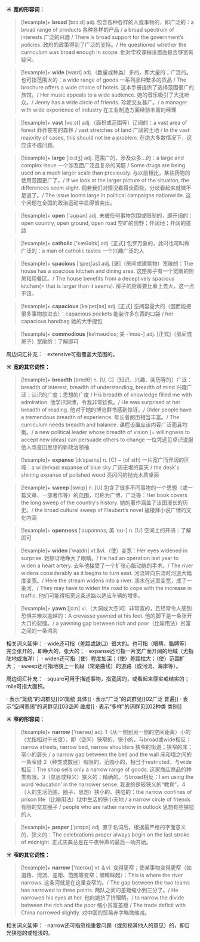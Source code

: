 ☀ <span class="category">**宽的形容词：**</span>
>[!example]+ <span class="vocabulary">**broad**</span> [brɔ:d] 
> <span class="definition">adj. 包含各种各样的人或事物的，即广泛的：</span>a broad range of products 各种各样的产品 / a broad spectrum of interests 广泛的兴趣 / There is broad support for the government’s policies. 政府的政策得到了广泛的支持。/ He questioned whether the curriculum was broad enough in scope. 他对学校课程设置面是否够宽有疑问。

>[!example]+ <span class="vocabulary">**wide**</span> [waɪd] 
> <span class="definition">adj.（数量或种类）多的，即大量的；广泛的。也可指范围大的：</span>a wide range of goods 一系列品种繁多的货品 / The brochure offers a wide choice of hotels. 这本手册提供了选择范围很广的旅馆。/ Her music appeals to a wide audience. 她的音乐吸引了大批听众。/ Jenny has a wide circle of friends. 珍妮交友甚广。/ a manager with wide experience of industry 在工业制造方面经验丰富的经理

>[!example]+ <span class="vocabulary">**vast**</span> [vɑːst] 
> <span class="definition">adj.（面积或范围等）辽阔的：</span>a vast area of forest 莽莽苍苍的森林 / vast stretches of land 广阔的土地 / In the vast majority of cases, this should not be a problem. 在绝大多数情况下，这应该不成问题。

>[!example]+ <span class="vocabulary">**large**</span> [lɑːdӡ] 
> <span class="definition">adj. 范围广的，涉及众多…的：</span>a large and complex issue 一个涉及面广泛且复杂的问题 / Some drugs are being used on a much larger scale than previously. 与以前相比，某些药物的使用范围更广了。/ If we look at the larger picture of the situation, the differences seem slight. 倘若我们对情况看得全面些，分歧看起来就微不足道了。/ The issue looms large in political campaigns nationwide. 这个问题在全国的政治运动中显得很突出。

>[!example]+ <span class="vocabulary">**open**</span> ['əʊpən] 
> <span class="definition">adj. 未被任何事物包围或限制的，即开阔的：</span>open country, open ground, open road 空旷的田野；开阔地；开阔的道路

>[!example]+ <span class="vocabulary">**catholic**</span> ['kæθəlɪk] 
> <span class="definition">adj. [正式] 包罗万象的，此时也可叫做广泛的：</span>a man of catholic tastes 一个兴趣广泛的人
           
>[!example]+ <span class="vocabulary">**spacious**</span> [ˈspeɪʃəs]
> <span class="definition">adj. [褒]（房间或建筑物）宽敞的：</span>The house has a spacious kitchen and dining area. 这座房子有一个宽敞的厨房和用餐区。/ The house benefits from a deceptively spacious kitchen(= that is larger than it seems). 房子的厨房要比看上去大，这一点不错。

>[!example]+ <span class="vocabulary">**capacious**</span> [kəˈpeɪʃəs]
> <span class="definition">adj. [正式] 空间容量大的（因而能把很多事物放进去）：</span>capacious pockets 能装许多东西的口袋 / her capacious handbag 她的大手提包

>[!example]+ <span class="vocabulary">**commodious**</span> [kəˈməʊdiəs; 美 -ˈmoʊ-]
> <span class="definition">adj. [正式]（房间或房子）宽敞的：</span>了解即可

周边词汇补充：
· extensive可指覆盖大范围的。

☀ <span class="category">**宽的其它词性：**</span>
>[!example]+ <span class="vocabulary">**breadth**</span> [bredθ]
> <span class="definition">n. [U, C]（知识、兴趣、阅历等的）广泛：</span>breadth of interest, breadth of understanding, breadth of mind 兴趣广泛；认识的广度；思想的广度 / His breadth of knowledge filled me with admiration. 他学识渊博，令我非常钦佩。/ He was surprised at her breadth of reading. 他对于她的博览群书感到惊讶。/ Older people have a tremendous breadth of experience. 年长者阅历相当丰富。/ The curriculum needs breadth and balance. 课程设置应该内容广泛而且均衡。/ a new political leader whose breadth of vision (= willingness to accept new ideas) can persuade others to change 一位凭远见卓识说服他人改变旧思想的新政治领袖
  
>[!example]+ <span class="vocabulary">**expanse**</span> [ɪkˈspæns]
> <span class="definition">n. [C] ~ (of sth) 一片宽广而开阔的区域：</span>a wide/vast expanse of blue sky 广阔无垠的蓝天 / the desk's shining expanse of polished wood 亮闪闪的抛光木质桌面

>[!example]+ <span class="vocabulary">**sweep**</span> [swi:p] 
> <span class="definition">n. [U] 包含了很多不同事物的一个思想（或一篇文章、一部著作等）的范围，可称为广博、广泛等：</span>Her book covers the long sweep of the country’s history. 她的著作涵盖了该国漫长的历史。/ the broad cultural sweep of Flaubert’s novel 福楼拜小说广博的文化内涵
                      
>[!example]+ <span class="vocabulary">**openness**</span> [ˈəʊpənnəs; 美 ˈoʊ-]
> <span class="definition">n. [U] 空间上的开阔：</span>了解即可

>[!example]+ <span class="vocabulary">**widen**</span> [ˈwaɪdn]
> <span class="definition">vt.&vi.（使）变宽：</span>Her eyes widened in surprise. 她惊讶地睁大了眼睛。/ He had an operation last year to widen a heart artery. 去年他接受了一个扩张心脏动脉的手术。/ The river widens considerably as it begins to turn east. 河流转向东流时河道大幅度变宽。/ Here the stream widens into a river. 溪水在这里变宽，成了一条河。/ They may have to widen the road to cope with the increase in traffic. 他们可能得拓宽这条道路以适应车辆的增多。

>[!example]+ <span class="vocabulary">**yawn**</span> [jɔ:n] 
> <span class="definition">vi.（大洞或大空间）非常宽的，且经常令人感到恐惧并难以逾越的：</span>A crevasse yawned at his feet. 他的脚下是一条张开大口的裂缝。/ a yawning gap between rich and poor（比喻用法）贫富之间的一条鸿沟

相关词义延伸：
· wide还可指（差距或缺口）很大的。也可指（眼睛、胳膊等）完全张开的，即睁大的，张大的；
· expanse还可指一片宽广而开阔的地域（尤指陆地或海洋）；
· widen还可指（使）程度加深；（使）差距拉大；（使）范围扩大；
· sweep还可指地貌上一长段（常是曲线）的道路（或河流、海岸等）。

周边词汇补充：
· square可用于描述事物，指宽阔的，或看起来厚实或结实的；
· mile可指大面积。

· 表示“笼统”的词群见[[01笼统 具体]]
· 表示“广泛”的词群见[[02广泛 普遍]]
· 表示“空间宽阔”的词群见[[03空间 维度]]
· 表示“多样”的词群见[[02种类 类别]]

☀ <span class="category">**窄的形容词：**</span>
>[!example]+ <span class="vocabulary">**narrow**</span> ['nærəʊ] 
> <span class="definition">adj. 1（从一侧到另一侧的空间距离）小的（尤指相对于长度），即（空间）狭窄的，狭小的，与broad或wide相反：</span>narrow streets, narrow bed, narrow shoulders 狭窄的街道；狭窄的床；窄小的肩头 / a narrow gap between the bed and the wall 床和墙之间的一条窄缝 <span class="definition">2（种类或数目）有限的，范围小的，相当于restricted，与wide相反：</span>The shop sells only a narrow range of goods. 这家商店商品的种类有限。<span class="definition">3（意思或释义）狭义的；精确的。与broad相反：</span>I am using the word ‘education’ in the narrower sense. 我说的是较狭义的“教育”。<span class="definition">4（人的生活范围、圈子、思想）狭小的、狭隘的：</span>the narrow confines of prison life（比喻用法）狱中生活的狭小天地 / a narrow circle of friends 有限的交友圈子 / people who are rather narrow in outlook 思想有些狭隘的人

>[!example]+ <span class="vocabulary">**proper**</span> ['prɒpə] 
> <span class="definition">adj. 置于名词后，根据最严格的字面意义的、狭义的：</span>The celebrations proper always begin on the last stroke of midnight. 正式庆典总是在午夜钟声的最后一响开始。

☀ <span class="category">**窄的其它词性：**</span>
>[!example]+ <span class="vocabulary">**narrow**</span> ['nærəʊ] 
> <span class="definition">vt.＆vi. 变得更窄；使某事物变得更窄（如道路、河流、差距、范围等变窄；眼睛眯起）：</span>This is where the river narrows. 这条河就是在这里变窄的。/ The gap between the two teams has narrowed to three points. 两队之间的差距缩小到三分了。/ He narrowed his eyes at her. 他向她挤了挤眼睛。/ to narrow the divide between the rich and the poor 缩小贫富差距 / The trade deficit with China narrowed slightly. 对中国的贸易赤字略微缩减。

相关词义延伸：
· narrow还可指忽视重要问题（或忽视其他人的意见）的，即目光狭隘的或短浅的。
